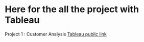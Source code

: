 # Here for the all the project with Tableau 

Project 1 : Customer Analysis [Tableau public link](https://public.tableau.com/app/profile/tenzin.tsundue/viz/CustomerAnalysisPrac1/Dashboard)
